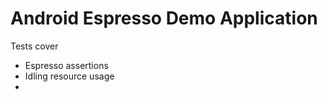 # Android Espresso Demo Application


Tests cover
 - Espresso assertions
 - Idling resource usage
 - 
